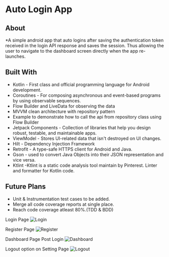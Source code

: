 # Auto Login App
## About
*A simple android app that auto logins after saving the authentication token received in the login API response and saves the session.
Thus allowing the user to navigate to the dashboard screen directly when the app re-launches.

## Built With
- Kotlin - First class and official programming language for Android development.
- Coroutines - For composing asynchronous and event-based programs by using observable sequences.
- Flow Builder and LiveData for observing the data
- MVVM clean architecture with repository pattern
- Example to demonstrate how to call the api from repository class using Flow Builder
- Jetpack Components - Collection of libraries that help you design robust, testable, and maintainable apps.
- ViewModel - Stores UI-related data that isn't destroyed on UI changes.
- Hilt - Dependency Injection Framework
- Retrofit - A type-safe HTTPS client for Android and Java.
- Gson - used to convert Java Objects into their JSON representation and vice versa.
- Ktlint -Ktlint is a static code analysis tool maintain by Pinterest. Linter and formatter for Kotlin code.

## Future Plans
- Unit & Instrumentation test cases to be added.
- Merge all code coverage reports at single place.
- Reach code coverage atleast 80%.(TDD & BDD)

Login Page
![Login](https://github.com/user-attachments/assets/8dee9c8d-1eaa-4774-bc20-74fb71d22c05)

Register Page
![Register](https://github.com/user-attachments/assets/7ed2b905-66aa-4895-8e8d-c71f3ed70fee)

Dashboard Page Post Login
![Dashboard](https://github.com/user-attachments/assets/44905b53-99f1-4a94-a98d-941c82d1ba4a)

Logout option on Setting Page
![Logout](https://github.com/user-attachments/assets/423333a1-b8b6-46c7-9659-db43272889a2)
